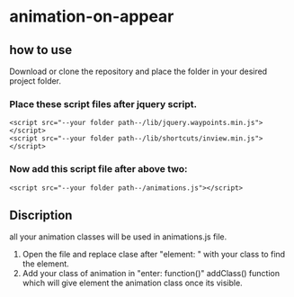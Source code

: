 # animation-on-appear


## how to use

Download or clone the repository and place the folder in your desired project folder.
### Place these script files after jquery script.

```
<script src="--your folder path--/lib/jquery.waypoints.min.js"></script>
<script src="--your folder path--/lib/shortcuts/inview.min.js"></script>

```
### Now add this script file after above two:
```
<script src="--your folder path--/animations.js"></script>

```
## Discription

all your animation classes will be used in animations.js file.

1. Open the file and replace clase after "element: " with your class to find the element.
2. Add your class of animation in "enter: function()" addClass() function which will give element the animation class once its visible.
